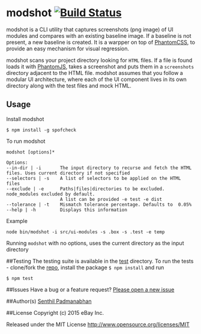 # modshot [![Build Status](https://travis-ci.org/eBay/modshot.svg)](https://travis-ci.org/eBay/modshot)
modshot is a CLI utility that captures screenshots (png image) of UI modules and compares with an existing baseline image. If a baseline is not present, a new baseline is created. It is a warpper on top of [PhantomCSS](https://github.com/Huddle/PhantomCSS), to provide an easy mechanism for visual regression. 

modshot scans your project directory looking for `HTML` files. If a file is found loads it with [PhantomJS](http://phantomjs.org/), takes a screenshot and puts them in a `screenshots` directory adjacent to the HTML file. modshot assumes that you follow a modular UI architecture, where each of the UI component lives in its own directory along with the test files and mock HTML. 

## Usage
Install modshot
```
$ npm install -g spofcheck
```
To run modshot
```
modshot [options]*

Options:
--in-dir | -i       The input directory to recurse and fetch the HTML files. Uses current directory if not specified
--selectors | -s    A list of selectors to be applied on the HTML files
--exclude | -e      Paths|files|directories to be excluded. node_modules excluded by default.
                    A list can be provided -e test -e dist
--tolerance | -t    Mismatch tolerance percentage. Defaults to  0.05%
--help | -h         Displays this information
```
Example
```
node bin/modshot -i src/ui-modules -s .box -s .test -e temp
```
Running `modshot` with no options, uses the current directory as the input directory

##Testing
The testing suite is available in the [test](https://github.com/eBay/modshot/tree/master/test) directory. To run the tests - clone/fork the [repo](https://github.com/eBay/modshot), 
install the package `$ npm install` and run
```
$ npm test
```

##Issues
Have a bug or a feature request? [Please open a new issue](https://github.com/eBay/modshot/issues)

##Author(s)
[Senthil Padmanabhan](http://senthilp.com/)

##License 
Copyright (c) 2015 eBay Inc.

Released under the MIT License
http://www.opensource.org/licenses/MIT
